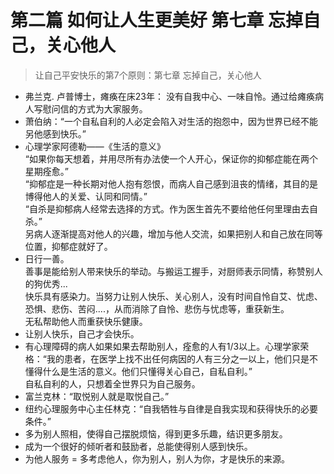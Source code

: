 # 第二篇 如何让人生更美好  第七章 忘掉自己，关心他人
> 让自己平安快乐的第7个原则：第七章 忘掉自己，关心他人

- 弗兰克. 卢普博士，瘫痪在床23年： 没有自我中心、一味自怜。通过给瘫痪病人写慰问信的方式为大家服务。
- 萧伯纳：“一个自私自利的人必定会陷入对生活的抱怨中，因为世界已经不能另他感到快乐。”
- 心理学家阿德勒——《生活的意义》  
“如果你每天想着，并用尽所有办法使一个人开心，保证你的抑郁症能在两个星期痊愈。”  
“抑郁症是一种长期对他人抱有怨恨，而病人自己感到沮丧的情绪，其目的是博得他人的关爱、认同和同情。”  
“自杀是抑郁病人经常去选择的方式。作为医生首先不要给他任何里理由去自杀。”  
另病人逐渐提高对他人的兴趣，增加与他人交流，如果把别人和自己放在同等位置，抑郁症就好了。
- 日行一善。  
善事是能给别人带来快乐的举动。与搬运工握手，对厨师表示同情，称赞别人的狗优秀...         
 快乐具有感染力。当努力让别人快乐、关心别人，没有时间自怜自艾、忧虑、恐惧、悲伤、苦闷....，从而消除了自怜、悲伤与忧虑等，重获新生。  
无私帮助他人而重获快乐健康。
- 让别人快乐，自己才会快乐。
- 有心理障碍的病人如果如果去帮助别人，痊愈的人有1/3以上。心理学家荣格：“我的患者，在医学上找不出任何病因的人有三分之一以上，他们只是不懂得什么是生活的意义。他们只懂得关心自己，自私自利。”        
自私自利的人，只想着全世界只为自己服务。
- 富兰克林：“取悦别人就是取悦自己。”
- 纽约心理服务中心主任林克：“自我牺牲与自律是自我实现和获得快乐的必要条件。”
- 多为别人照相，使得自己摆脱烦恼，得到更多乐趣，结识更多朋友。
- 成为一个很好的倾听者和鼓励者，总能使得别人感到快乐。
- 为他人服务 = 多考虑他人，你为别人，别人为你，才是快乐的来源。